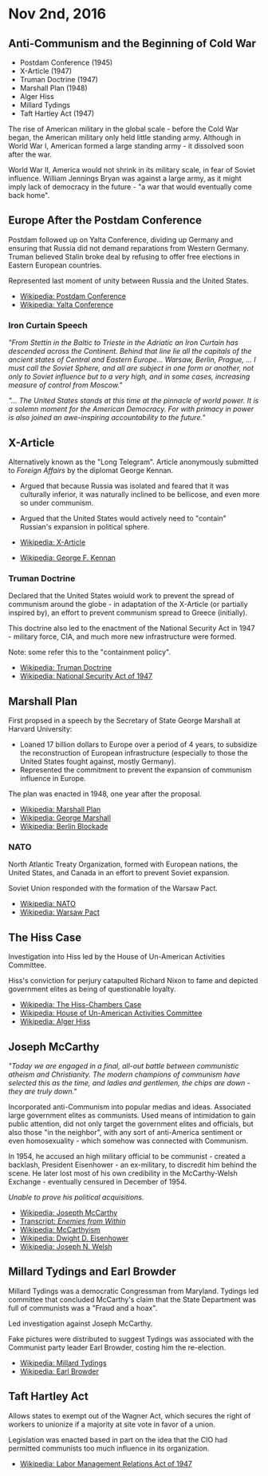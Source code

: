 Nov 2nd, 2016
=============

Anti-Communism and the Beginning of Cold War
--------------------------------------------

- Postdam Conference (1945)
- X-Article (1947)
- Truman Doctrine (1947)
- Marshall Plan (1948)
- Alger Hiss
- Millard Tydings
- Taft Hartley Act (1947)

The rise of American military in the global scale - before the Cold War began, the American military only held little standing army. Although in World War I, American formed a large standing army - it dissolved soon after the war.

World War II, America would not shrink in its military scale, in fear of Soviet influence. William Jennings Bryan was against a large army, as it might imply lack of democracy in the future - "a war that would eventually come back home".

Europe After the Postdam Conference
-----------------------------------

Postdam followed up on Yalta Conference, dividing up Germany and ensuring that Russia did not demand reparations from Western Germany. Truman believed Stalin broke deal by refusing to offer free elections in Eastern European countries.

Represented last moment of unity between Russia and the United States.

- [Wikipedia: Postdam Conference](https://en.wikipedia.org/wiki/Potsdam_Conference)
- [Wikipedia: Yalta Conference](https://en.wikipedia.org/wiki/Yalta_Conference)

### Iron Curtain Speech

*"From Stettin in the Baltic to Trieste in the Adriatic an Iron Curtain has descended across the Continent. Behind that line lie all the capitals of the ancient states of Central and Eastern Europe... Warsaw, Berlin, Prague, ... I must call the Soviet Sphere, and all are subject in one form or another, not only to Soviet influence but to a very high, and in some cases, increasing measure of control from Moscow."*

*"... The United States stands at this time at the pinnacle of world power. It is a solemn moment for the American Democracy. For with primacy in power is also joined an awe-inspiring accountability to the future."*

X-Article
---------

Alternatively known as the "Long Telegram". Article anonymously submitted to *Foreign Affairs* by the diplomat George Kennan.

- Argued that because Russia was isolated and feared that it was culturally inferior, it was naturally inclined to be bellicose, and even more so under communism.
- Argued that the United States would actively need to "contain" Russian's expansion in political sphere.


- [Wikipedia: X-Article](https://en.wikipedia.org/wiki/X_Article)
- [Wikipedia: George F. Kennan](https://en.wikipedia.org/wiki/George_F._Kennan)

<div class="page-break"></div>

### Truman Doctrine

Declared that the United States woiuld work to prevent the spread of communism around the globe - in adaptation of the X-Article (or partially inspired by), an effort to prevent communism spread to Greece (initially).

This doctrine also led to the enactment of the National Security Act in 1947 - military force, CIA, and much more new infrastructure were formed.

Note: some refer this to the "containment policy".

- [Wikipedia: Truman Doctrine](https://en.wikipedia.org/wiki/Truman_Doctrine)
- [Wikipedia: National Security Act of 1947](https://en.wikipedia.org/wiki/National_Security_Act_of_1947)

Marshall Plan
-------------

First propsed in a speech by the Secretary of State George Marshall at Harvard University:

- Loaned 17 billion dollars to Europe over a period of 4 years, to subsidize the reconstruction of European infrastructure (especially to those the United States fought against, mostly Germany).
- Represented the commitment to prevent the expansion of communism influence in Europe.

The plan was enacted in 1948, one year after the proposal.

- [Wikipedia: Marshall Plan](https://en.wikipedia.org/wiki/Marshall_Plan)
- [Wikipedia: George Marshall](https://en.wikipedia.org/wiki/George_Marshall)
- [Wikipedia: Berlin Blockade](https://en.wikipedia.org/wiki/Berlin_Blockade)

### NATO

North Atlantic Treaty Organization, formed with European nations, the United States, and Canada in an effort to prevent Soviet expansion.

Soviet Union responded with the formation of the Warsaw Pact.

- [Wikipedia: NATO](https://en.wikipedia.org/wiki/NATO)
- [Wikipedia: Warsaw Pact](https://en.wikipedia.org/wiki/Warsaw_Pact)

The Hiss Case
-------------

Investigation into Hiss led by the House of Un-American Activities Committee.

Hiss's conviction for perjury catapulted Richard Nixon to fame and depicted government elites as being of questionable loyalty.

- [Wikipedia: The Hiss-Chambers Case](https://en.wikipedia.org/wiki/Perjury:_The_Hiss%E2%80%93Chambers_Case)
- [Wikipedia: House of Un-American Activities Committee](https://en.wikipedia.org/wiki/House_Un-American_Activities_Committee)
- [Wikipedia: Alger Hiss](https://en.wikipedia.org/wiki/Alger_Hiss)

Joseph McCarthy
---------------

*"Today we are engaged in a final, all-out battle between communistic atheism and Christianity. The modern champions of communism have selected this as the time, and ladies and gentlemen, the chips are down - they are truly down."*

Incorporated anti-Communism into popular medias and ideas. Associated large government elites as communists. Used means of intimidation to gain public attention, did not only target the government elites and officials, but also those "in the neighbor", with any sort of anti-America sentiment or even homosexuality - which somehow was connected with Communism.

In 1954, he accused an high military official to be communist - created a backlash, President Eisenhower - an ex-military, to discredit him behind the scene. He later lost most of his own credibility in the McCarthy-Welsh Exchange - eventually censured in December of 1954.

*Unable to prove his political acquisitions.*

- [Wikipedia: Josepth McCarthy](https://en.wikipedia.org/wiki/Joseph_McCarthy)
- [Transcript: *Enemies from Within*](http://historymatters.gmu.edu/d/6456)
- [Wikipedia: McCarthyism](https://en.wikipedia.org/wiki/McCarthyism)
- [Wikipedia: Dwight D. Eisenhower](https://en.wikipedia.org/wiki/Dwight_D._Eisenhower)
- [Wikipedia: Joseph N. Welsh](https://en.wikipedia.org/wiki/Joseph_N._Welch)

Millard Tydings and Earl Browder
--------------------------------

Millard Tydings was a democratic Congressman from Maryland. Tydings led committee that concluded McCarthy's claim that the State Department was full of communists was a "Fraud and a hoax".

Led investigation against Joseph McCarthy.

Fake pictures were distributed to suggest Tydings was associated with the Communist party leader Earl Browder, costing him the re-election.

- [Wikipedia: Millard Tydings](https://en.wikipedia.org/wiki/Millard_Tydings)
- [Wikipedia: Earl Browder](https://en.wikipedia.org/wiki/Earl_Browder)

Taft Hartley Act
----------------

Allows states to exempt out of the Wagner Act, which secures the right of workers to unionize if a majority at site vote in favor of a union.

Legislation was enacted based in part on the idea that the CIO had permitted communists too much influence in its organization.

- [Wikipedia: Labor Management Relations Act of 1947](https://en.wikipedia.org/wiki/Labor_Management_Relations_Act_of_1947)
